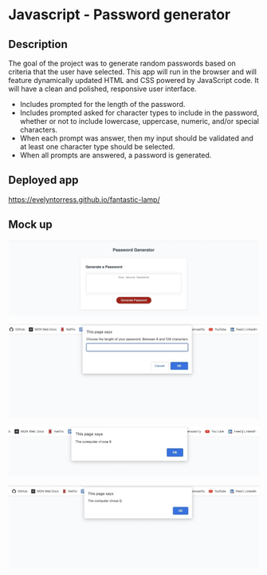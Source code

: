 # Javascript - Password generator

## Description

The goal of the project was to generate random passwords based on criteria that the user have selected. This app will run in the browser and will feature dynamically updated HTML and CSS powered by JavaScript code. It will have a clean and polished, responsive user interface.


- Includes prompted for the length of the password.
- Includes prompted asked for character types to include in the password, whether or not to include lowercase, uppercase, numeric, and/or special characters.
- When each prompt was answer, then my input should be validated and at least one character type should be selected.
- When all prompts are answered, a password is generated.


## Deployed app

https://evelyntorress.github.io/fantastic-lamp/


## Mock up

![](assets/images/website1.jpeg)

![](assets/images/website2.jpeg)

![](assets/images/website3.jpeg)

![](assets/images/website4.jpeg)





